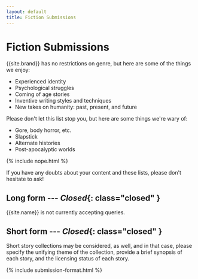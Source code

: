 ```yaml
---
layout: default
title: Fiction Submissions
---
```


# Fiction Submissions

{{site.brand}} has no restrictions on genre, but here are some of the things we enjoy:

* Experienced identity
* Psychological struggles
* Coming of age stories
* Inventive writing styles and techniques
* New takes on humanity: past, present, and future

Please don't let this list stop you, but here are some things we're wary of:

* Gore, body horror, etc.
* Slapstick
* Alternate histories
* Post-apocalyptic worlds

{% include nope.html %}

If you have any doubts about your content and these lists, please don't hesitate to ask!

## Long form --- ***Closed***{: class="closed" }

{{site.name}} is not currently accepting queries.

## Short form --- ***Closed***{: class="closed" }

Short story collections may be considered, as well, and in that case, please specify the unifying theme of the collection, provide a brief synopsis of each story, and the licensing status of each story.

{% include submission-format.html %}
